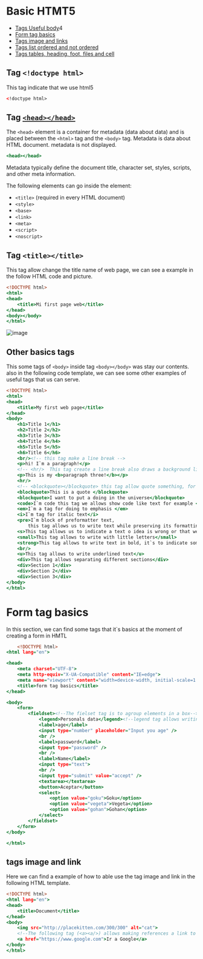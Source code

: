 # Basic HTMT5 

- [Tags Useful body](https://github.com/smars1/Learning-JavaScript-/blob/main/Basic_HTML.md#other-basics-tags)4
- [Form tag basics](https://github.com/smars1/Learning-JavaScript-/blob/main/Basic_HTML.md#form-tag-basics)
- [Tags image and links]()
- [Tags list ordered and not ordered]()
- [Tags tables, heading, foot, files and cell]()

## Tag ``<!doctype html>``
This tag indicate that we use html5
```.html
<!doctype html>
```

## Tag [``<head></head>``](https://www.w3schools.com/tags/tag_head.asp)
The ``<head>`` element is a container for metadata (data about data) and is placed between the ``<html>`` tag and the ``<body>`` tag.
Metadata is data about HTML document. metadata is not displayed.
```.html
<head></head>
```
Metadata typically define the document title, character set, styles, scripts, and other meta information.

The following elements can go inside the <head> element:

- ``<title>`` (required in every HTML document)
- ``<style>``
- ``<base>``
- ``<link>``
- ``<meta>``
- ``<script>``
- ``<noscript>``

## Tag ``<title></title>``
This tag allow change the title name of web page, we can see a example in the follow HTML code and picture.

```.html
<!DOCTYPE html>
<html>
<head>
    <title>Mi first page web</title>
</head>
<body></body>
</html>

```
![image](https://user-images.githubusercontent.com/42829215/181365422-bf10f00b-fffc-4e4d-8168-04727e1db8cf.png)

## Other basics tags 
This some tags of ``<body>`` inside tag ``<body></body>`` was stay our contents.
also in the following code template, we can see some other examples of useful tags that us can serve.
```.html
<!DOCTYPE html>
<html>
<head>
    <title>My first web page</title>
</head>
<body>
    <h1>Title 1</h1>
    <h2>Title 2</h2>
    <h3>Title 3</h3>
    <h4>Title 4</h4>
    <h5>Title 5</h5>
    <h6>Title 6</h6>
    <br/><!-- this tag make a line break -->
    <p>hi! I`m a paragraph!</p>
    <!-- <hr/>  This tag create a line break also draws a background line -->
    <p>This is my <b>paragraph three!</b></p>
    <hr/>
    <!-- <blockquote></blockquote> this tag allow quote something, for example a author.  -->
    <blockquote>This is a quote </blockquote>
    <blockquote>I want to put a doing in the universe</blockquote>
    <code>I`m code this tag we allows show code like text for example <p>Hellow Word</p> </code>
    <em>I`m a tag for doing to emphasis </em>
    <i>I`m tag for italic text</i>
    <pre>I`m block of preformatter text,
        this tag allows us to write text while preserving its formatting </pre>
    <s>This tag allows us to indicate a text o idea is wrong or that we change of idea</s>
    <small>This tag allows to write with little letters</small>
    <strong>This tag allows to write text in bold, it`s to indicate something important </strong>
    <br/>
    <u>This tag allows to write underlined text</u>
    <div>This tag allows separating different sections</div>
    <div>Section 1</div>
    <div>Section 2</div>
    <div>Section 3</div>
</body>
</html>

```

# Form tag basics

In this section, we can find some tags that it`s basics at the moment of creating a form in HMTL
    
```.html
    <!DOCTYPE html>
<html lang="en">

<head>
    <meta charset="UTF-8">
    <meta http-equiv="X-UA-Compatible" content="IE=edge">
    <meta name="viewport" content="width=device-width, initial-scale=1.0">
    <title>form tag basics</title>
</head>

<body>
    <form>
        <fieldset><!--The fielset tag is to agroup elements in a box-->
            <legend>Personals data</legend><!--legend tag allows writing a legend for the box created by fieldset tag-->
            <label>age</label>
            <input type="number" placeholder="Input you age" />
            <br />
            <label>password</label>
            <input type="password" />
            <br />
            <label>Name</label>
            <input type="text">
            <br />
            <input type="submit" value="accept" />
            <textarea></textarea>
            <button>Aceptar</button>
            <select>
                <option value="goku">Goku</option>
                <option value="vegeta">Vegeta</option>
                <option value="gohan">Gohan</option>
            </select>
        </fieldset>
    </form>
</body>

</html>
```

## tags image and link

Here we can find a example of how to able use the tag image and link in the following HTML template.

```.html
<!DOCTYPE html>
<html lang="en">
<head>
    <title>Document</title>
</head>
<body>
    <img src="http://placekitten.com/300/300" alt="cat">
    <!--The following tag (<a><a/>) allows making references a link to go to another website -->>
    <a href="https://www.google.com">Ir a Google</a> 
</body>
</html>
```
